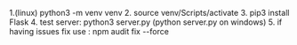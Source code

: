 1.(linux) python3 -m venv venv
2. source venv/Scripts/activate
3. pip3 install Flask
4. test server: python3 server.py (python server.py on windows)
5. if having issues fix use : npm audit fix --force
